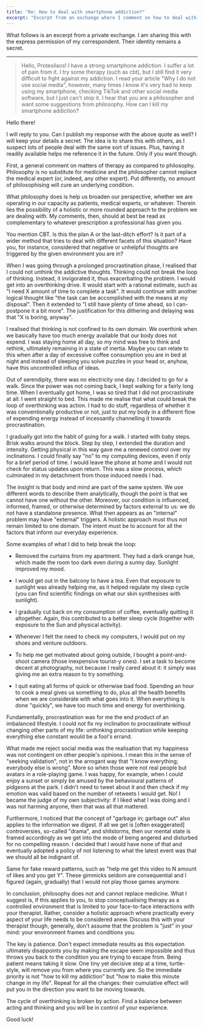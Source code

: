 ```yaml
---
title: "Re: How to deal with smartphone addiction?"
excerpt: "Excerpt from an exchange where I comment on how to deal with procrastination in general."
---
```


What follows is an excerpt from a private exchange.  I am sharing this
with the express permission of my correspondent.  Their identity
remains a secret.

* * *

> Hello, Protesilaos! I have a strong smartphone addiction. I suffer a
> lot of pain from it. I try some therapy (such as cbt), but I still
> find it very difficult to fight against my addiction. I read your
> article "Why I do not use social media", however, many times I know
> it's very bad to keep using my smartphone, checking TikTok and other
> social media software, but I just can't stop it.  I hear that you
> are a philosopher and want some suggestions from philosophy. How can
> I kill my smartphone addiction?

Hello there!

I will reply to you.  Can I publish my response with the above quote
as well?  I will keep your details a secret.  The idea is to share
this with others, as I suspect lots of people deal with the same sort
of issues.  Plus, having it readily available helps me reference it in
the future.  Only if you want though.

First, a general comment on matters of therapy as compared to
philosophy.  Philosophy is no substitute for medicine and the
philosopher cannot replace the medical expert (or, indeed, any other
expert).  Put differently, no amount of philosophising will cure an
underlying condition.

What philosophy does is help us broaden our perspective, whether we
are operating in our capacity as patients, medical experts, or
whatever.  Therein lies the possibility of a holistic or more rounded
approach to the problem we are dealing with.  My comments, then,
should at best be read as complementary to whatever prescription a
professional has given you.

You mention CBT.  Is this the plan A or the last-ditch effort?  Is it
part of a wider method that tries to deal with different facets of
this situation?  Have you, for instance, considered that negative or
unhelpful thoughts are triggered by the given environment you are in?

When I was going through a prolonged procrastination phase, I realised
that I could not unthink the addictive thoughts.  Thinking could not
break the loop of thinking.  Instead, it invigorated it, thus
exacerbating the problem.  I would get into an overthinking drive.  It
would start with a rational estimate, such as "I need X amount of time
to complete a task".  It would continue with another logical thought
like "the task can be accomplished with the means at my disposal".
Then it extended to "I still have plenty of time ahead, so I can-
postpone it a bit more".  The justification for this dithering and
delaying was that "X is boring, anyway".

I realised that thinking is not confined to its own domain.  We
overthink when we basically have too much energy available that our
body does not expend.  I was staying home all day, so my mind was free
to think and rethink, ultimately remaining in a state of inertia.
Maybe you can relate to this when after a day of excessive coffee
consumption you are in bed at night and instead of sleeping you solve
puzzles in your head or, anyhow, have this uncontrolled influx of
ideas.

Out of serendipity, there was no electricity one day.  I decided to go
for a walk.  Since the power was not coming back, I kept walking for a
fairly long time.  When I eventually got home, I was so tired that I
did not procrastinate at all: I went straight to bed.  This made me
realise that what could break the loop of overthinking was action.  I
had to do stuff, regardless of whether it was conventionally
productive or not, just to put my body in a different flow of
expending energy instead of incessantly channelling it towards
procrastination.

I gradually got into the habit of going for a walk.  I started with
baby steps.  Brisk walks around the block.  Step by step, I extended
the duration and intensity.  Getting physical in this way gave me a
renewed control over my inclinations.  I could finally say "no" to my
computing devices, even if only for a brief period of time.  I would
leave the phone at home and I would not check for status updates upon
return.  This was a slow process, which culminated in my detachment
from those induced needs I had.

The insight is that body and mind are part of the same system.  We use
different words to describe them analytically, though the point is
that we cannot have one without the other.  Moreover, our condition is
influenced, informed, framed, or otherwise determined by factors
external to us: we do not have a standalone presence.  What then
appears as an "internal" problem may have "external" triggers.  A
holistic approach must thus not remain limited to one domain.  The
intent must be to account for all the factors that inform our everyday
experience.

Some examples of what I did to help break the loop:

- Removed the curtains from my apartment.  They had a dark orange hue,
  which made the room too dark even during a sunny day.  Sunlight
  improved my mood.

- I would get out in the balcony to have a tea.  Even that exposure to
  sunlight was already helping me, as it helped regulate my sleep
  cycle (you can find scientific findings on what our skin synthesises
  with sunlight).

- I gradually cut back on my consumption of coffee, eventually
  quitting it altogether.  Again, this contributed to a better sleep
  cycle (together with exposure to the Sun and physical activity).

- Whenever I felt the need to check my computers, I would put on my
  shoes and venture outdoors.

- To help me get motivated about going outside, I bought a
  point-and-shoot camera (those inexpensive tourist-y ones).  I set a
  task to become decent at photography, not because I really cared
  about it: it simply was giving me an extra reason to try something.

- I quit eating all forms of quick or otherwise bad food.  Spending an
  hour to cook a meal gives us something to do, plus all the health
  benefits when we are considerate with what goes into it.  When
  everything is done "quickly", we have too much time and energy for
  overthinking.

Fundamentally, procrastination was for me the end product of an
imbalanced lifestyle.  I could not fix my inclination to procrastinate
without changing other parts of my life: unthinking procrastination
while keeping everything else constant would be a fool's errand.

What made me reject social media was the realisation that my happiness
was not contingent on other people's opinions.  I mean this in the
sense of "seeking validation", not in the arrogant way that "I know
everything; everybody else is wrong".  More so when those were not
real people but avatars in a role-playing game.  I was happy, for
example, when I could enjoy a sunset or simply be amused by the
behavioural patterns of pidgeons at the park.  I didn't need to tweet
about it and then check if my emotion was valid based on the number of
retweets I would get.  No!  I became the judge of my own subjectivity:
if I liked what I was doing and I was not harming anyone, then that
was all that mattered.

Furthermore, I noticed that the concept of "garbage in; garbage out"
also applies to the information we digest.  If all we get is [often
exaggerated] controversies, so-called "drama", and shitstorms, then
our mental state is framed accordingly as we get into the mode of
being angered and disturbed for no compelling reason.  I decided that
I would have none of that and eventually adopted a policy of not
listening to what the latest event was that we should all be indignant
of.

Same for fake reward patterns, such as "help me get this video to N
amount of likes and you get Y".  These gimmicks seldom are
consequential and I figured (again, gradually) that I would not play
those games anymore.

In conclusion, philosophy does not and cannot replace medicine.  What
I suggest is, if this applies to you, to stop conceptualising therapy
as a controlled environment that is limited to your face-to-face
interactions with your therapist.  Rather, consider a holistic
approach where practically every aspect of your life needs to be
considered anew.  Discuss this with your therapist though, generally,
don't assume that the problem is "just" in your mind: your environment
frames and conditions you.

The key is patience.  Don't expect immediate results as this
expectation ultimately disappoints you by making the escape seem
impossible and thus throws you back to the condition you are trying to
escape from.  Being patient means taking it slow.  One tiny yet
decisive step at a time, turtle-style, will remove you from where you
currently are.  So the immediate priority is not "how to kill my
addiction" but "how to make this minute change in my life".  Repeat
for all the changes: their cumulative effect will put you in the
direction you want to be moving towards.

The cycle of overthinking is broken by action.  Find a balance between
acting and thinking and you will be in control of your experience.

Good luck!
